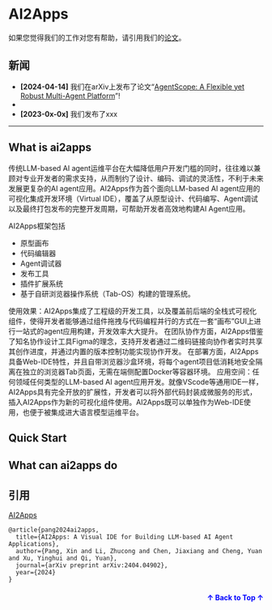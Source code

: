 # AI2Apps



如果您觉得我们的工作对您有帮助，请引用我们的[论文](https://arxiv.org/abs/2404.04902)。
## 新闻

- **[2024-04-14]** 我们在arXiv上发布了论文“[AgentScope: A Flexible yet Robust Multi-Agent Platform](https://arxiv.org/abs/2402.14034)”!
- 
- **[2023-0x-0x]** 我们发布了xxx

---

## What is ai2apps
传统LLM-based AI agent运维平台在大幅降低用户开发门槛的同时，往往难以兼顾对专业开发者的需求支持，从而制约了设计、编码、调试的灵活性，不利于未来发展更复杂的AI agent应用。AI2Apps作为首个面向LLM-based AI agent应用的可视化集成开发环境（Virtual IDE），覆盖了从原型设计、代码编写、Agent调试以及最终打包发布的完整开发周期，可帮助开发者高效地构建AI Agent应用。

AI2Apps框架包括 
- 原型画布 
- 代码编辑器 
- Agent调试器 
- 发布工具 
- 插件扩展系统 
- 基于自研浏览器操作系统（Tab-OS）构建的管理系统。

使用效果：AI2Apps集成了工程级的开发工具，以及覆盖前后端的全栈式可视化组件，使得开发者能够通过组件拖拽与代码编程并行的方式在一套“画布”GUI上进行一站式的agent应用构建，开发效率大大提升。
在团队协作方面，AI2Apps借鉴了知名协作设计工具Figma的理念，支持开发者通过二维码链接向协作者实时共享其创作进度，并通过内置的版本控制功能实现协作开发。
在部署方面，AI2Apps具备Web-IDE特性，并且自带浏览器沙盒环境，将每个agent项目低消耗地安全隔离在独立的浏览器Tab页面，无需在端侧配置Docker等容器环境。
应用空间：任何领域任何类型的LLM-based AI agent应用开发。就像VScode等通用IDE一样，AI2Apps具有完全开放的扩展性，开发者可以将外部代码封装成微服务的形式，插入AI2Apps作为新的可视化组件使用。AI2Apps既可以单独作为Web-IDE使用，也便于被集成进大语言模型运维平台。
## Quick Start

## What can ai2apps do

## 引用
[AI2Apps](https://arxiv.org/abs/2404.04902)
```
@article{pang2024ai2apps,
  title={AI2Apps: A Visual IDE for Building LLM-based AI Agent Applications},
  author={Pang, Xin and Li, Zhucong and Chen, Jiaxiang and Cheng, Yuan and Xu, Yinghui and Qi, Yuan},
  journal={arXiv preprint arXiv:2404.04902},
  year={2024}
}
```

<p align="right" style="font-size: 14px; color: #555; margin-top: 20px;">
  <a href="#readme-top" style="text-decoration: none; color: blue; font-weight: bold;">
    ↑ Back to Top ↑
  </a>
</p>
